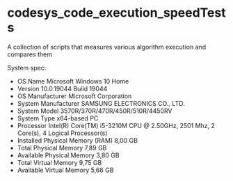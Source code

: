 # codesys_code_execution_speedTests
A collection of scripts that measures various algorithm execution and compares them

System spec:
- OS Name	Microsoft Windows 10 Home	
- Version	10.0.19044 Build 19044	
- OS Manufacturer	Microsoft Corporation	
- System Manufacturer	SAMSUNG ELECTRONICS CO., LTD.	
- System Model	3570R/370R/470R/450R/510R/4450RV	
- System Type	x64-based PC	
- Processor	Intel(R) Core(TM) i5-3210M CPU @ 2.50GHz, 2501 Mhz, 2 Core(s), 4 Logical Processor(s)	
- Installed Physical Memory (RAM)	8,00 GB	
- Total Physical Memory	7,89 GB	
- Available Physical Memory	3,80 GB	
- Total Virtual Memory	9,75 GB	
- Available Virtual Memory	5,66 GB	